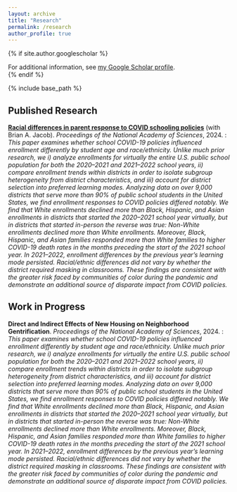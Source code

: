 ```yaml
---
layout: archive
title: "Research"
permalink: /research
author_profile: true
---
```


{% if site.author.googlescholar %}
  <div class="wordwrap">For additional information, see <a href="{{site.author.googlescholar}}">my Google Scholar profile</a>.</div>
{% endif %}

{% include base_path %}

## Published Research
**[Racial differences in parent response to COVID schooling policies](https://micah-baum.github.io/files/baum-jacob-pnas-2024.pdf)**
(with Brian A. Jacob). _Proceedings of the National Academy of Sciences_, 2024. 
: _This paper examines whether school COVID-19 policies influenced enrollment differently by student age and race/ethnicity. Unlike much prior research, we i) analyze enrollments for virtually the entire U.S. public school population for both the 2020–2021 and 2021–2022 school years, ii) compare enrollment trends within districts in order to isolate subgroup heterogeneity from district characteristics, and iii) account for district selection into preferred learning modes. Analyzing data on over 9,000 districts that serve more than 90% of public school students in the United States, we find enrollment responses to COVID policies differed notably. We find that White enrollments declined more than Black, Hispanic, and Asian enrollments in districts that started the 2020–2021 school year virtually, but in districts that started in-person the reverse was true: Non-White enrollments declined more than White enrollments. Moreover, Black, Hispanic, and Asian families responded more than White families to higher COVID-19 death rates in the months preceding the start of the 2021 school year. In 2021–2022, enrollment differences by the previous year’s learning mode persisted. Racial/ethnic differences did not vary by whether the district required masking in classrooms. These findings are consistent with the greater risk faced by communities of color during the pandemic and demonstrate an additional source of disparate impact from COVID policies._


## Work in Progress

**Direct and Indirect Effects of New Housing on Neighborhood Gentrification**. _Proceedings of the National Academy of Sciences_, 2024. 
:    _This paper examines whether school COVID-19 policies influenced enrollment differently by student age and race/ethnicity. Unlike much prior research, we i) analyze enrollments for virtually the entire U.S. public school population for both the 2020–2021 and 2021–2022 school years, ii) compare enrollment trends within districts in order to isolate subgroup heterogeneity from district characteristics, and iii) account for district selection into preferred learning modes. Analyzing data on over 9,000 districts that serve more than 90% of public school students in the United States, we find enrollment responses to COVID policies differed notably. We find that White enrollments declined more than Black, Hispanic, and Asian enrollments in districts that started the 2020–2021 school year virtually, but in districts that started in-person the reverse was true: Non-White enrollments declined more than White enrollments. Moreover, Black, Hispanic, and Asian families responded more than White families to higher COVID-19 death rates in the months preceding the start of the 2021 school year. In 2021–2022, enrollment differences by the previous year’s learning mode persisted. Racial/ethnic differences did not vary by whether the district required masking in classrooms. These findings are consistent with the greater risk faced by communities of color during the pandemic and demonstrate an additional source of disparate impact from COVID policies._
